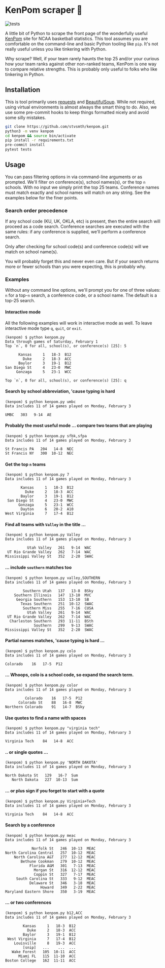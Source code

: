 # KenPom scraper 🏀

![tests](https://github.com/stvsmth/kenpom/workflows/tests/badge.svg)

A little bit of Python to scrape the front page of the wonderfully useful
[KenPom](https://kenpom.com) site for NCAA basketball statistics. This tool assumes
you are comfortable on the command-line and basic Python tooling like `pip`. It's
not really useful unless you like tinkering with Python.

Why scrape? Well, if your team rarely haunts the top 25 and/or your curious how your
team ranks against other non-ranked teams, KenPom is one way to compare relative
strengths. This is probably only useful to folks who like tinkering in Python.

## Installation

This is tool primarily uses [requests](https://requests.readthedocs.io/en/master/)
and [BeautifulSoup](https://www.crummy.com/software/BeautifulSoup/bs4/doc/). While not
required, using virtual environments is almost always the smart thing to do. Also, we
use some pre-commit hooks to keep things formatted nicely and avoid some silly mistakes.

```bash
git clone https://github.com/stvsmth/kenpom.git
python3 -m venv kenpom
cd kenpom && source bin/activate
pip install -r requirements.txt
pre-commit install
pytest tests
```

## Usage

You can pass filtering options in via command-line arguments or as prompted. We'll
filter on conference(s), school names(s), or the top `n` schools. With no input we
simply print the top 25 teams. Conference names must match exactly and school names
will match on any string. See the examples below for the finer points.

### Search order precedence
If any school code (KU, UK, OKLA, etc) is present, then the entire search will
proceed as a code search. Conference searches are executed with the same rules: if any
conference is supplied, we'll perform a conference search.

Only after checking for school code(s) and conference code(s) will we match on school
name(s).

You will probably forget this and never even care. But if your search returns more or
fewer schools than you were expecting, this is probably why.

### Examples

Without any command line options, we'll prompt you for one of three values: `n` for
a top-`n` search, a conference code, or a school name. The default is a top-25 search.

#### Interactive mode

All the following examples will work in interactive mode as well. To leave interactive
mode type `q`, `quit`, or `exit`.

    (kenpom) $ python kenpom.py
    Data through games of Saturday, February 1
    Top `n`, 0 for all, school(s), or conference(s) [25]: 5

          Kansas     1   18-3  B12
            Duke     2   18-3  ACC
          Baylor     3   19-1  B12
    San Diego St     4   23-0  MWC
         Gonzaga     5   23-1  WCC

    Top `n`, 0 for all, school(s), or conference(s) [25]: q

#### Search by school abbreviation, 'cause typing is hard
    (kenpom) $ python kenpom.py umbc
    Data includes 11 of 14 games played on Monday, February 3

    UMBC   303   9-14  AE

#### Probably the most useful mode ... compare two teams that are playing
    (kenpom) $ python kenpom.py sfbk,sfpa
    Data includes 11 of 14 games played on Monday, February 3

    St Francis PA   204   14-8  NEC
    St Francis NY   300  10-12  NEC

#### Get the top `n` teams
    (kenpom) $ python kenpom.py 7
    Data includes 11 of 14 games played on Monday, February 3

           Kansas     1   18-3  B12
             Duke     2   18-3  ACC
           Baylor     3   19-1  B12
     San Diego St     4   23-0  MWC
          Gonzaga     5   23-1  WCC
           Dayton     6   20-2  A10
    West Virginia     7   17-4  B12

#### Find all teams with `Valley` in the title ...
    (kenpom) $ python kenpom.py Valley
    Data includes 11 of 14 games played on Monday, February 3

              Utah Valley   261   9-14  WAC
     UT Rio Grande Valley   262   7-14  WAC
    Mississippi Valley St   352   2-20  SWAC

#### ... include `southern` matches too
    (kenpom) $ python kenpom.py valley,SOUTHERN
    Data includes 11 of 14 games played on Monday, February 3

            Southern Utah   137   13-8  BSky
        Southern Illinois   147  13-10  MVC
         Georgia Southern   153  13-10  SB
           Texas Southern   251  10-12  SWAC
            Southern Miss   255   7-16  CUSA
              Utah Valley   261   9-14  WAC
     UT Rio Grande Valley   262   7-14  WAC
      Charleston Southern   293  11-11  BSth
                 Southern   299   9-13  SWAC
    Mississippi Valley St   352   2-20  SWAC

#### Partial names matches, 'cause typing is hard ...
    (kenpom) $ python kenpom.py colo
    Data includes 11 of 14 games played on Monday, February 3

    Colorado    16   17-5  P12

#### ... Whoops, colo is a school code, so expand the search term.
    (kenpom) $ python kenpom.py color
    Data includes 11 of 14 games played on Monday, February 3

             Colorado    16   17-5  P12
          Colorado St    88   16-8  MWC
    Northern Colorado    91   14-7  BSky

#### Use quotes to find a name with spaces
    (kenpom) $ python kenpom.py "virginia tech"
    Data includes 11 of 14 games played on Monday, February 3

    Virginia Tech    84   14-8  ACC

#### .. or single quotes ...
    (kenpom) $ python kenpom.py 'NORTH DAKOTA'
    Data includes 11 of 14 games played on Monday, February 3

    North Dakota St   129   16-7  Sum
       North Dakota   227  10-13  Sum

#### ... or plus sign if you forget to start with a quote
    (kenpom) $ python kenpom.py Virginia+Tech
    Data includes 11 of 14 games played on Monday, February 3

    Virginia Tech    84   14-8  ACC

#### Search by a conference
    (kenpom) $ python kenpom.py meac
    Data includes 11 of 14 games played on Monday, February 3

                Norfolk St   246  10-13  MEAC
    North Carolina Central   257  10-12  MEAC
        North Carolina A&T   277  12-12  MEAC
           Bethune Cookman   279  10-12  MEAC
               Florida A&M   301   7-13  MEAC
                 Morgan St   316  12-12  MEAC
                 Coppin St   327   7-17  MEAC
         South Carolina St   333   9-12  MEAC
               Delaware St   346   3-18  MEAC
                    Howard   349   2-22  MEAC
    Maryland Eastern Shore   350   3-19  MEAC

#### ... or two conferences
    (kenpom) $ python kenpom.py b12,ACC
    Data includes 11 of 14 games played on Monday, February 3

            Kansas     1   18-3  B12
              Duke     2   18-3  ACC
            Baylor     3   19-1  B12
     West Virginia     7   17-4  B12
        Louisville     8   19-3  ACC
            [snip]   ...    ...  ...
       Wake Forest   105  10-11  ACC
          Miami FL   115  11-10  ACC
    Boston College   162  11-11  ACC

